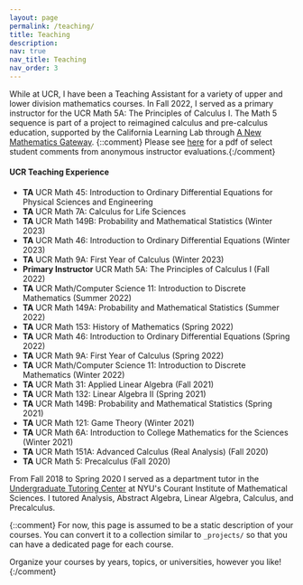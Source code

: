 ```yaml
---
layout: page
permalink: /teaching/
title: Teaching
description:
nav: true
nav_title: Teaching
nav_order: 3
---
```

While at UCR, I have been a Teaching Assistant for a variety of upper and lower division mathematics courses. In Fall 2022, I served as a primary instructor for the UCR Math 5A: The Principles of Calculus I. The Math 5 sequence is part of a project to reimagined calculus and pre-calculus education, supported by the California Learning Lab through [A New Mathematics Gateway](https://calearninglab.org/project/a-new-mathematics-gateway/). {::comment} Please see [here]() for a pdf of select student comments from anonymous instructor evaluations.{:/comment}

#### UCR Teaching Experience
  * **TA** UCR Math 45: Introduction to Ordinary Differential Equations for Physical Sciences and Engineering
  * **TA** UCR Math 7A: Calculus for Life Sciences
  * **TA** UCR Math 149B: Probability and Mathematical Statistics (Winter 2023)
  * **TA** UCR Math 46: Introduction to Ordinary Differential Equations (Winter 2023)
  * **TA** UCR Math 9A: First Year of Calculus (Winter 2023)
  * **Primary Instructor** UCR Math 5A: The Principles of Calculus I (Fall 2022)
  * **TA** UCR Math/Computer Science 11: Introduction to Discrete Mathematics (Summer 2022)
  * **TA** UCR Math 149A: Probability and Mathematical Statistics (Summer 2022)
  * **TA** UCR Math 153: History of Mathematics (Spring 2022)
  * **TA** UCR Math 46: Introduction to Ordinary Differential Equations (Spring 2022)
  * **TA** UCR Math 9A: First Year of Calculus (Spring 2022)
  * **TA** UCR Math/Computer Science 11: Introduction to Discrete Mathematics (Winter 2022)
  * **TA** UCR Math 31: Applied Linear Algebra (Fall 2021)
  * **TA** UCR Math 132: Linear Algebra II	(Spring 2021)
  * **TA** UCR Math 149B: Probability and Mathematical Statistics (Spring 2021)
  * **TA** UCR Math 121: Game Theory (Winter 2021)
  * **TA** UCR Math 6A: Introduction to College Mathematics for the Sciences (Winter 2021)
  * **TA** UCR Math 151A: Advanced Calculus (Real Analysis) (Fall 2020)
  * **TA** UCR Math 5: Precalculus (Fall 2020)

From Fall 2018 to Spring 2020 I served as a department tutor in the [Undergraduate Tutoring Center](https://math.nyu.edu/dynamic/undergrad/ba-cas/tutoring/) at NYU's Courant Institute of Mathematical Sciences. I tutored Analysis, Abstract Algebra, Linear Algebra, Calculus, and Precalculus.

{::comment}
For now, this page is assumed to be a static description of your courses. You can convert it to a collection similar to `_projects/` so that you can have a dedicated page for each course.

Organize your courses by years, topics, or universities, however you like!
{:/comment}


